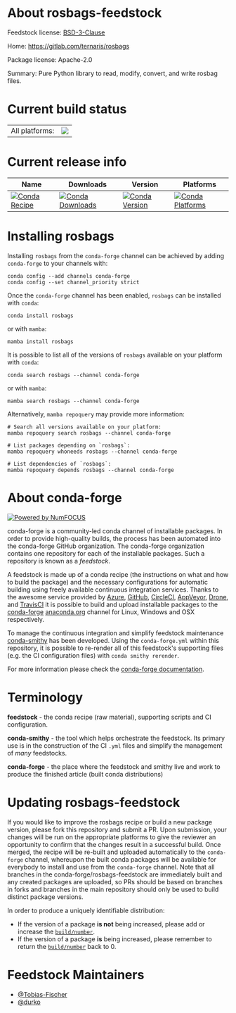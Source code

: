 About rosbags-feedstock
=======================

Feedstock license: [BSD-3-Clause](https://github.com/conda-forge/rosbags-feedstock/blob/main/LICENSE.txt)

Home: https://gitlab.com/ternaris/rosbags

Package license: Apache-2.0

Summary: Pure Python library to read, modify, convert, and write rosbag files.

Current build status
====================


<table><tr><td>All platforms:</td>
    <td>
      <a href="https://dev.azure.com/conda-forge/feedstock-builds/_build/latest?definitionId=18581&branchName=main">
        <img src="https://dev.azure.com/conda-forge/feedstock-builds/_apis/build/status/rosbags-feedstock?branchName=main">
      </a>
    </td>
  </tr>
</table>

Current release info
====================

| Name | Downloads | Version | Platforms |
| --- | --- | --- | --- |
| [![Conda Recipe](https://img.shields.io/badge/recipe-rosbags-green.svg)](https://anaconda.org/conda-forge/rosbags) | [![Conda Downloads](https://img.shields.io/conda/dn/conda-forge/rosbags.svg)](https://anaconda.org/conda-forge/rosbags) | [![Conda Version](https://img.shields.io/conda/vn/conda-forge/rosbags.svg)](https://anaconda.org/conda-forge/rosbags) | [![Conda Platforms](https://img.shields.io/conda/pn/conda-forge/rosbags.svg)](https://anaconda.org/conda-forge/rosbags) |

Installing rosbags
==================

Installing `rosbags` from the `conda-forge` channel can be achieved by adding `conda-forge` to your channels with:

```
conda config --add channels conda-forge
conda config --set channel_priority strict
```

Once the `conda-forge` channel has been enabled, `rosbags` can be installed with `conda`:

```
conda install rosbags
```

or with `mamba`:

```
mamba install rosbags
```

It is possible to list all of the versions of `rosbags` available on your platform with `conda`:

```
conda search rosbags --channel conda-forge
```

or with `mamba`:

```
mamba search rosbags --channel conda-forge
```

Alternatively, `mamba repoquery` may provide more information:

```
# Search all versions available on your platform:
mamba repoquery search rosbags --channel conda-forge

# List packages depending on `rosbags`:
mamba repoquery whoneeds rosbags --channel conda-forge

# List dependencies of `rosbags`:
mamba repoquery depends rosbags --channel conda-forge
```


About conda-forge
=================

[![Powered by
NumFOCUS](https://img.shields.io/badge/powered%20by-NumFOCUS-orange.svg?style=flat&colorA=E1523D&colorB=007D8A)](https://numfocus.org)

conda-forge is a community-led conda channel of installable packages.
In order to provide high-quality builds, the process has been automated into the
conda-forge GitHub organization. The conda-forge organization contains one repository
for each of the installable packages. Such a repository is known as a *feedstock*.

A feedstock is made up of a conda recipe (the instructions on what and how to build
the package) and the necessary configurations for automatic building using freely
available continuous integration services. Thanks to the awesome service provided by
[Azure](https://azure.microsoft.com/en-us/services/devops/), [GitHub](https://github.com/),
[CircleCI](https://circleci.com/), [AppVeyor](https://www.appveyor.com/),
[Drone](https://cloud.drone.io/welcome), and [TravisCI](https://travis-ci.com/)
it is possible to build and upload installable packages to the
[conda-forge](https://anaconda.org/conda-forge) [anaconda.org](https://anaconda.org/)
channel for Linux, Windows and OSX respectively.

To manage the continuous integration and simplify feedstock maintenance
[conda-smithy](https://github.com/conda-forge/conda-smithy) has been developed.
Using the ``conda-forge.yml`` within this repository, it is possible to re-render all of
this feedstock's supporting files (e.g. the CI configuration files) with ``conda smithy rerender``.

For more information please check the [conda-forge documentation](https://conda-forge.org/docs/).

Terminology
===========

**feedstock** - the conda recipe (raw material), supporting scripts and CI configuration.

**conda-smithy** - the tool which helps orchestrate the feedstock.
                   Its primary use is in the construction of the CI ``.yml`` files
                   and simplify the management of *many* feedstocks.

**conda-forge** - the place where the feedstock and smithy live and work to
                  produce the finished article (built conda distributions)


Updating rosbags-feedstock
==========================

If you would like to improve the rosbags recipe or build a new
package version, please fork this repository and submit a PR. Upon submission,
your changes will be run on the appropriate platforms to give the reviewer an
opportunity to confirm that the changes result in a successful build. Once
merged, the recipe will be re-built and uploaded automatically to the
`conda-forge` channel, whereupon the built conda packages will be available for
everybody to install and use from the `conda-forge` channel.
Note that all branches in the conda-forge/rosbags-feedstock are
immediately built and any created packages are uploaded, so PRs should be based
on branches in forks and branches in the main repository should only be used to
build distinct package versions.

In order to produce a uniquely identifiable distribution:
 * If the version of a package **is not** being increased, please add or increase
   the [``build/number``](https://docs.conda.io/projects/conda-build/en/latest/resources/define-metadata.html#build-number-and-string).
 * If the version of a package **is** being increased, please remember to return
   the [``build/number``](https://docs.conda.io/projects/conda-build/en/latest/resources/define-metadata.html#build-number-and-string)
   back to 0.

Feedstock Maintainers
=====================

* [@Tobias-Fischer](https://github.com/Tobias-Fischer/)
* [@durko](https://github.com/durko/)

